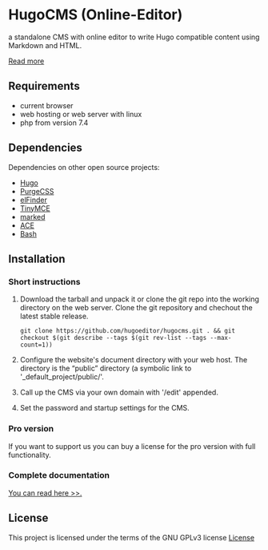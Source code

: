 # HugoCMS (Online-Editor)
a standalone CMS with online editor to write Hugo compatible content using Markdown and HTML.

[Read more](https://hugocms.com/en/)

## Requirements

- current browser
- web hosting or web server with linux
- php from version 7.4

## Dependencies

Dependencies on other open source projects:

- [Hugo](https://gohugo.io/)
- [PurgeCSS](https://purgecss.com/)
- [elFinder](https://github.com/Studio-42/elFinder)
- [TinyMCE](https://www.tiny.cloud/)
- [marked](https://github.com/markedjs/marked)
- [ACE](https://ace.c9.io/)
- [Bash](https://www.gnu.org/software/bash/)

## Installation

### Short instructions

1. Download the tarball and unpack it or clone the git repo into the working directory on the web server. Clone the git repository and chechout the latest stable release.

    `git clone https://github.com/hugoeditor/hugocms.git . && git checkout $(git describe --tags $(git rev-list --tags --max-count=1))`

2. Configure the website's document directory with your web host. The directory is the “public” directory (a symbolic link to '_default_project/public/'.

3. Call up the CMS via your own domain with '/edit' appended.

4. Set the password and startup settings for the CMS.

### Pro version

If you want to support us you can buy a license for the pro version with full functionality.

### Complete documentation

[You can read here >>.](https://hugocms.com/en/docs/install-use/)

## License

This project is licensed under the terms of the GNU GPLv3 license
[License](https://www.gnu.org/licenses/gpl-3.0)

